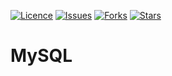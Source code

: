 [![Licence](https://img.shields.io/github/license/bishtanuj/mysql?style=for-the-badge)](./LICENSE)
[![Issues](https://img.shields.io/github/issues/bishtanuj/mysql?style=for-the-badge)](./ISSUES)
[![Forks](https://img.shields.io/github/forks/bishtanuj/mysql?style=for-the-badge)](./FORKS)
[![Stars](https://img.shields.io/github/stars/bishtanuj/mysql?style=for-the-badge)](./STARS)

# MySQL
